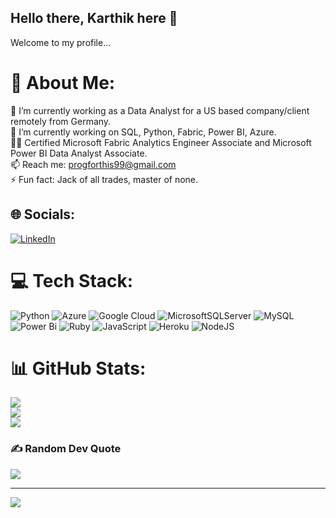## Hello there, Karthik here 👋
Welcome to my profile...

# 💫 About Me:
🔭 I’m currently working as a Data Analyst for a US based company/client remotely from Germany.<br>🌱 I’m currently working on SQL, Python, Fabric, Power BI, Azure.<br>👨‍💻 Certified Microsoft Fabric Analytics Engineer Associate and Microsoft Power BI Data Analyst Associate.<br>📫 Reach me: progforthis99@gmail.com<br>⚡ Fun fact: Jack of all trades, master of none.


## 🌐 Socials:
[![LinkedIn](https://img.shields.io/badge/LinkedIn-%230077B5.svg?logo=linkedin&logoColor=white)](https://linkedin.com/in/https://www.linkedin.com/in/karthikskaranam/) 

# 💻 Tech Stack:
![Python](https://img.shields.io/badge/python-3670A0?style=for-the-badge&logo=python&logoColor=ffdd54) ![Azure](https://img.shields.io/badge/azure-%230072C6.svg?style=for-the-badge&logo=microsoftazure&logoColor=white) ![Google Cloud](https://img.shields.io/badge/GoogleCloud-%234285F4.svg?style=for-the-badge&logo=google-cloud&logoColor=white) ![MicrosoftSQLServer](https://img.shields.io/badge/Microsoft%20SQL%20Server-CC2927?style=for-the-badge&logo=microsoft%20sql%20server&logoColor=white) ![MySQL](https://img.shields.io/badge/mysql-4479A1.svg?style=for-the-badge&logo=mysql&logoColor=white) ![Power Bi](https://img.shields.io/badge/power_bi-F2C811?style=for-the-badge&logo=powerbi&logoColor=black) ![Ruby](https://img.shields.io/badge/ruby-%23CC342D.svg?style=for-the-badge&logo=ruby&logoColor=white) ![JavaScript](https://img.shields.io/badge/javascript-%23323330.svg?style=for-the-badge&logo=javascript&logoColor=%23F7DF1E) ![Heroku](https://img.shields.io/badge/heroku-%23430098.svg?style=for-the-badge&logo=heroku&logoColor=white) ![NodeJS](https://img.shields.io/badge/node.js-6DA55F?style=for-the-badge&logo=node.js&logoColor=white)
# 📊 GitHub Stats:
![](https://github-readme-stats.vercel.app/api?username=t17sk18&theme=gruvbox&hide_border=false&include_all_commits=true&count_private=false)<br/>
![](https://github-readme-streak-stats.herokuapp.com/?user=t17sk18&theme=gruvbox&hide_border=false)<br/>
![](https://github-readme-stats.vercel.app/api/top-langs/?username=t17sk18&theme=gruvbox&hide_border=false&include_all_commits=true&count_private=false&layout=compact)

### ✍️ Random Dev Quote
![](https://quotes-github-readme.vercel.app/api?type=horizontal&theme=radical)

---
[![](https://visitcount.itsvg.in/api?id=t17sk18&icon=0&color=0)](https://visitcount.itsvg.in)

<!-- Proudly created with GPRM ( https://gprm.itsvg.in ) -->
